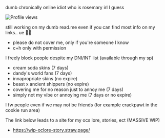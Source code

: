 dumb chronically online idiot who is rosemary irl I guess

![Profile views](https://visitor-badge.laobi.icu/badge?page_id=pastellcloudy.pastellcloudy)

still working on my dumb read.me even if you can find most info on my links.. ue 🧀😭
- please do not cover me, only if you're someone I know
- c+h only with permission

I freely block people despite my DNI/INT list (available through my sp)
- cream soda skins (7 days)
- dandy's world fans (7 days)
- innapropriate skins (no expire)
- beast x ancient shippers (no expire)
- covering me for no reason just to annoy me (7 days)
- simply not my vibe or annoying me (7 days or no expire)

I fw people even if we may not be friends (for example crackpawt in the cookie run area)

The link below leads to a site for my ocs lore, stories, ect (MASSIVE WIP)
- https://wip-oclore-story.straw.page/
